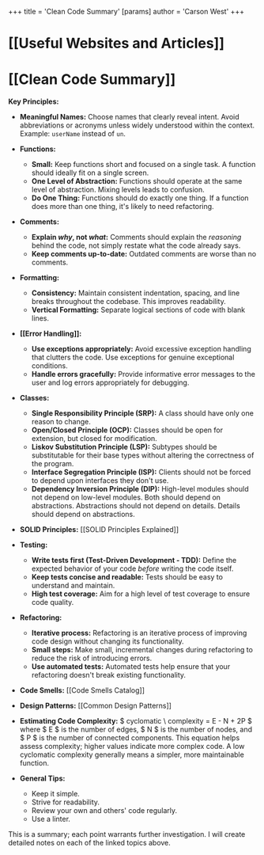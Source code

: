 +++
 title = 'Clean Code Summary'
[params]
	author = 'Carson West'
+++
# [[Useful Websites and Articles]]
# [[Clean Code Summary]]

**Key Principles:**

* **Meaningful Names:**  Choose names that clearly reveal intent. Avoid abbreviations or acronyms unless widely understood within the context.  Example: `userName` instead of `un`.

* **Functions:**
    * **Small:** Keep functions short and focused on a single task.  A function should ideally fit on a single screen.
    * **One Level of Abstraction:** Functions should operate at the same level of abstraction.  Mixing levels leads to confusion.
    * **Do One Thing:** Functions should do exactly one thing. If a function does more than one thing, it's likely to need refactoring.

* **Comments:**
    * **Explain *why*, not *what*:** Comments should explain the *reasoning* behind the code, not simply restate what the code already says.
    * **Keep comments up-to-date:** Outdated comments are worse than no comments.

* **Formatting:**
    * **Consistency:**  Maintain consistent indentation, spacing, and line breaks throughout the codebase.  This improves readability.
    * **Vertical Formatting:** Separate logical sections of code with blank lines.

* **[[Error Handling]]:**
    * **Use exceptions appropriately:** Avoid excessive exception handling that clutters the code.  Use exceptions for genuine exceptional conditions.
    * **Handle errors gracefully:** Provide informative error messages to the user and log errors appropriately for debugging.


* **Classes:**
    * **Single Responsibility Principle (SRP):** A class should have only one reason to change.
    * **Open/Closed Principle (OCP):** Classes should be open for extension, but closed for modification.
    * **Liskov Substitution Principle (LSP):** Subtypes should be substitutable for their base types without altering the correctness of the program.
    * **Interface Segregation Principle (ISP):** Clients should not be forced to depend upon interfaces they don't use.
    * **Dependency Inversion Principle (DIP):** High-level modules should not depend on low-level modules. Both should depend on abstractions. Abstractions should not depend on details. Details should depend on abstractions.


* **SOLID Principles:** [[SOLID Principles Explained]]


* **Testing:**
    * **Write tests first (Test-Driven Development - TDD):**  Define the expected behavior of your code *before* writing the code itself.
    * **Keep tests concise and readable:**  Tests should be easy to understand and maintain.
    * **High test coverage:** Aim for a high level of test coverage to ensure code quality.


* **Refactoring:**
    * **Iterative process:** Refactoring is an iterative process of improving code design without changing its functionality.
    * **Small steps:** Make small, incremental changes during refactoring to reduce the risk of introducing errors.
    * **Use automated tests:**  Automated tests help ensure that your refactoring doesn't break existing functionality.


* **Code Smells:** [[Code Smells Catalog]]


* **Design Patterns:** [[Common Design Patterns]]


* **Estimating Code Complexity:**  $  cyclomatic \ complexity = E - N + 2P  $  where  $ E $  is the number of edges,  $ N $  is the number of nodes, and  $ P $  is the number of connected components.  This equation helps assess complexity; higher values indicate more complex code.  A low cyclomatic complexity generally means a simpler, more maintainable function.

* **General Tips:**
     - Keep it simple.
     - Strive for readability.
     - Review your own and others' code regularly.
     - Use a linter.


This is a summary; each point warrants further investigation.  I will create detailed notes on each of the linked topics above.
